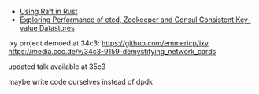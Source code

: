 * [Using Raft in Rust](https://www.youtube.com/watch?v=MSrcdhGRsOE)
* [Exploring Performance of etcd, Zookeeper and Consul Consistent Key-value Datastores](https://coreos.com/blog/performance-of-etcd.html)


ixy project demoed at 34c3: https://github.com/emmericp/ixy https://media.ccc.de/v/34c3-9159-demystifying_network_cards

updated talk available at 35c3

maybe write code ourselves instead of dpdk
